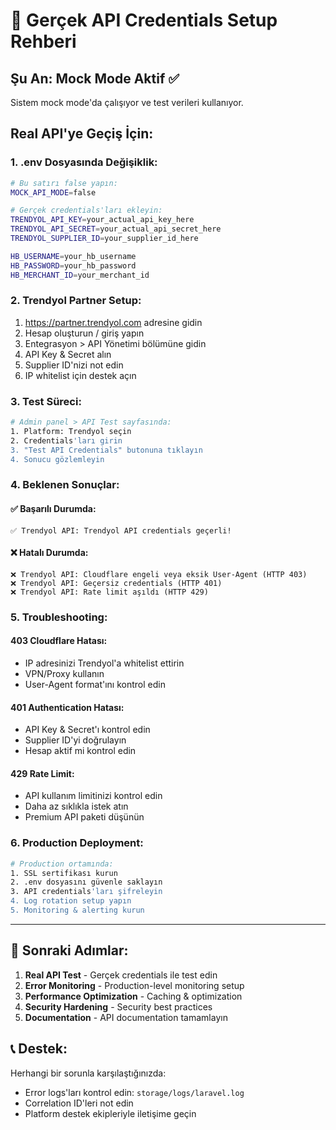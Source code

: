 # 🔑 Gerçek API Credentials Setup Rehberi

## Şu An: Mock Mode Aktif ✅
Sistem mock mode'da çalışıyor ve test verileri kullanıyor.

## Real API'ye Geçiş İçin:

### 1. .env Dosyasında Değişiklik:
```bash
# Bu satırı false yapın:
MOCK_API_MODE=false

# Gerçek credentials'ları ekleyin:
TRENDYOL_API_KEY=your_actual_api_key_here
TRENDYOL_API_SECRET=your_actual_api_secret_here  
TRENDYOL_SUPPLIER_ID=your_supplier_id_here

HB_USERNAME=your_hb_username
HB_PASSWORD=your_hb_password
HB_MERCHANT_ID=your_merchant_id
```

### 2. Trendyol Partner Setup:
1. https://partner.trendyol.com adresine gidin
2. Hesap oluşturun / giriş yapın
3. Entegrasyon > API Yönetimi bölümüne gidin
4. API Key & Secret alın
5. Supplier ID'nizi not edin
6. IP whitelist için destek açın

### 3. Test Süreci:
```bash
# Admin panel > API Test sayfasında:
1. Platform: Trendyol seçin
2. Credentials'ları girin  
3. "Test API Credentials" butonuna tıklayın
4. Sonucu gözlemleyin
```

### 4. Beklenen Sonuçlar:

#### ✅ Başarılı Durumda:
```
✅ Trendyol API: Trendyol API credentials geçerli!
```

#### ❌ Hatalı Durumda:
```
❌ Trendyol API: Cloudflare engeli veya eksik User-Agent (HTTP 403)
❌ Trendyol API: Geçersiz credentials (HTTP 401)  
❌ Trendyol API: Rate limit aşıldı (HTTP 429)
```

### 5. Troubleshooting:

#### 403 Cloudflare Hatası:
- IP adresinizi Trendyol'a whitelist ettirin
- VPN/Proxy kullanın
- User-Agent format'ını kontrol edin

#### 401 Authentication Hatası:  
- API Key & Secret'ı kontrol edin
- Supplier ID'yi doğrulayın
- Hesap aktif mi kontrol edin

#### 429 Rate Limit:
- API kullanım limitinizi kontrol edin
- Daha az sıklıkla istek atın
- Premium API paketi düşünün

### 6. Production Deployment:
```bash
# Production ortamında:
1. SSL sertifikası kurun
2. .env dosyasını güvenle saklayın
3. API credentials'ları şifreleyin
4. Log rotation setup yapın
5. Monitoring & alerting kurun
```

---

## 🎯 Sonraki Adımlar:

1. **Real API Test** - Gerçek credentials ile test edin
2. **Error Monitoring** - Production-level monitoring setup
3. **Performance Optimization** - Caching & optimization
4. **Security Hardening** - Security best practices
5. **Documentation** - API documentation tamamlayın

## 📞 Destek:

Herhangi bir sorunla karşılaştığınızda:
- Error logs'ları kontrol edin: `storage/logs/laravel.log`
- Correlation ID'leri not edin
- Platform destek ekipleriyle iletişime geçin